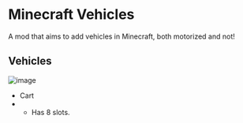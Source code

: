 # Minecraft Vehicles

A mod that aims to add vehicles in Minecraft, both motorized and not!

## Vehicles

![image](https://github.com/user-attachments/assets/cc9a1b6b-38ef-409d-8665-bd942d8fefc5)

- Cart
- - Has 8 slots.
  
